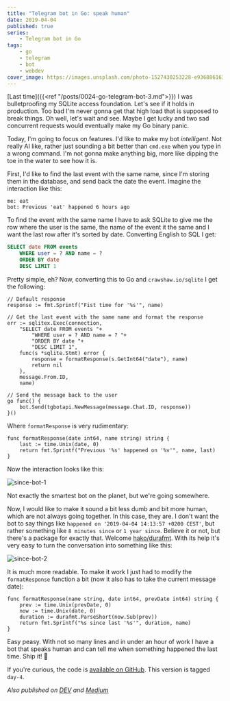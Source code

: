 ```yaml
---
title: "Telegram bot in Go: speak human"
date: 2019-04-04
published: true
series:
    - Telegram bot in Go
tags:
    - go
    - telegram
    - bot
    - webdev
cover_image: https://images.unsplash.com/photo-1527430253228-e93688616381
---
```


[Last time]({{<ref "/posts/0024-go-telegram-bot-3.md">}}) I was bulletproofing my SQLite access foundation. Let's see if it holds in production. Too bad I'm never gonna get that high load that is supposed to break things. Oh well, let's wait and see. Maybe I get lucky and two sad concurrent requests would eventually make my Go binary panic.

Today, I'm going to focus on features. I'd like to make my bot *intelligent*. Not really AI like, rather just sounding a bit better than `cmd.exe` when you type in a wrong command. I'm not gonna make anything big, more like dipping the toe in the water to see how it is.

First, I'd like to find the last event with the same name, since I'm storing them in the database, and send back the date the event. Imagine the interaction like this:

```
me: eat
bot: Previous 'eat' happened 6 hours ago
```

To find the event with the same name I have to ask SQLite to give me the row where the user is the same, the name of the event it the same and I want the last row after it's sorted by date. Converting English to SQL I get:

```sql
SELECT date FROM events
    WHERE user = ? AND name = ?
    ORDER BY date
    DESC LIMIT 1
```

Pretty simple, eh? Now, converting this to Go and `crawshaw.io/sqlite` I get the following:

```golang
// Default response
response := fmt.Sprintf("Fist time for '%s'", name)

// Get the last event with the same name and format the response
err := sqlitex.Exec(connection,
    "SELECT date FROM events "+
        "WHERE user = ? AND name = ? "+
        "ORDER BY date "+
        "DESC LIMIT 1",
    func(s *sqlite.Stmt) error {
        response = formatResponse(s.GetInt64("date"), name)
        return nil
    },
    message.From.ID,
    name)

// Send the message back to the user
go func() {
    bot.Send(tgbotapi.NewMessage(message.Chat.ID, response))
}()
```

Where `formatResponse` is very rudimentary:

```golang
func formatResponse(date int64, name string) string {
    last := time.Unix(date, 0)
    return fmt.Sprintf("Previous '%s' happened on '%v'", name, last)
}
```

Now the interaction looks like this:

![since-bot-1](https://i.imgur.com/mqD0QVf.png)

Not exactly the smartest bot on the planet, but we're going somewhere.

Now, I would like to make it sound a bit less dumb and bit more human, which are not always going together. In this case, they are. I don't want the bot to say things like `happened on '2019-04-04 14:13:57 +0200 CEST'`, but rather something like `8 minutes since` or `1 year since`. Believe it or not, but there's a package for exactly that. Welcome [hako/durafmt](https://github.com/hako/durafmt). With its help it's very easy to turn the conversation into something like this:

![since-bot-2](https://i.imgur.com/1SBahPw.png)

It is much more readable. To make it work I just had to modify the `formatResponse` function a bit (now it also has to take the current message date):

```golang
func formatResponse(name string, date int64, prevDate int64) string {
    prev := time.Unix(prevDate, 0)
    now := time.Unix(date, 0)
    duration := durafmt.ParseShort(now.Sub(prev))
    return fmt.Sprintf("%s since last '%s'", duration, name)
}
```

Easy peasy. With not so many lines and in under an hour of work I have a bot that speaks human and can tell me when something happened the last time. Ship it! 🚢

If you're curious, the code is [available on GitHub](https://github.com/detunized/since-bot/tree/day-4). This version is tagged `day-4`.

*Also published on [DEV](https://dev.to/detunized/telegram-bot-in-go-speak-human-5bkd) and [Medium](https://medium.com/@detunized/telegram-bot-in-go-speak-human-b2b4547cad29)*
